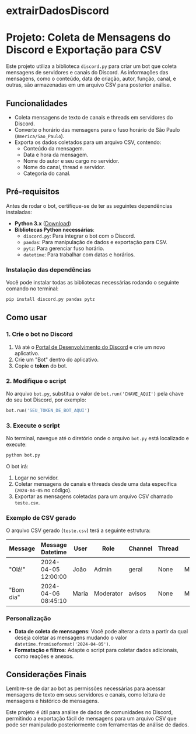 # extrairDadosDiscord
# Projeto: Coleta de Mensagens do Discord e Exportação para CSV

Este projeto utiliza a biblioteca `discord.py` para criar um bot que coleta mensagens de servidores e canais do Discord. As informações das mensagens, como o conteúdo, data de criação, autor, função, canal, e outras, são armazenadas em um arquivo CSV para posterior análise.

## Funcionalidades

- Coleta mensagens de texto de canais e threads em servidores do Discord.
- Converte o horário das mensagens para o fuso horário de São Paulo (`America/Sao_Paulo`).
- Exporta os dados coletados para um arquivo CSV, contendo:
  - Conteúdo da mensagem.
  - Data e hora da mensagem.
  - Nome do autor e seu cargo no servidor.
  - Nome do canal, thread e servidor.
  - Categoria do canal.

## Pré-requisitos

Antes de rodar o bot, certifique-se de ter as seguintes dependências instaladas:

- **Python 3.x** ([Download](https://www.python.org/downloads/))
- **Bibliotecas Python necessárias**:
  - `discord.py`: Para integrar o bot com o Discord.
  - `pandas`: Para manipulação de dados e exportação para CSV.
  - `pytz`: Para gerenciar fuso horário.
  - `datetime`: Para trabalhar com datas e horários.

### Instalação das dependências

Você pode instalar todas as bibliotecas necessárias rodando o seguinte comando no terminal:

```bash
pip install discord.py pandas pytz
```

## Como usar

### 1. Crie o bot no Discord

1. Vá até o [Portal de Desenvolvimento do Discord](https://discord.com/developers/applications) e crie um novo aplicativo.
2. Crie um "Bot" dentro do aplicativo.
3. Copie o **token** do bot.

### 2. Modifique o script

No arquivo `bot.py`, substitua o valor de `bot.run('CHAVE_AQUI')` pela chave do seu bot Discord, por exemplo:

```python
bot.run('SEU_TOKEN_DE_BOT_AQUI')
```

### 3. Execute o script

No terminal, navegue até o diretório onde o arquivo `bot.py` está localizado e execute:

```bash
python bot.py
```

O bot irá:
1. Logar no servidor.
2. Coletar mensagens de canais e threads desde uma data específica (`2024-04-05` no código).
3. Exportar as mensagens coletadas para um arquivo CSV chamado `teste.csv`.

### Exemplo de CSV gerado

O arquivo CSV gerado (`teste.csv`) terá a seguinte estrutura:

| Message         | Message Datetime      | User    | Role      | Channel    | Thread  | Server Name | Category  |
|-----------------|-----------------------|---------|-----------|------------|---------|-------------|-----------|
| "Olá!"          | 2024-04-05 12:00:00   | João    | Admin     | geral      | None    | MeuServer   | Social    |
| "Bom dia"       | 2024-04-06 08:45:10   | Maria   | Moderator | avisos     | None    | MeuServer   | Informações |

### Personalização

- **Data de coleta de mensagens**: Você pode alterar a data a partir da qual deseja coletar as mensagens mudando o valor `datetime.fromisoformat('2024-04-05')`.
- **Formatação e filtros**: Adapte o script para coletar dados adicionais, como reações e anexos.

## Considerações Finais

Lembre-se de dar ao bot as permissões necessárias para acessar mensagens de texto em seus servidores e canais, como leitura de mensagens e histórico de mensagens.

Este projeto é útil para análise de dados de comunidades no Discord, permitindo a exportação fácil de mensagens para um arquivo CSV que pode ser manipulado posteriormente com ferramentas de análise de dados.

